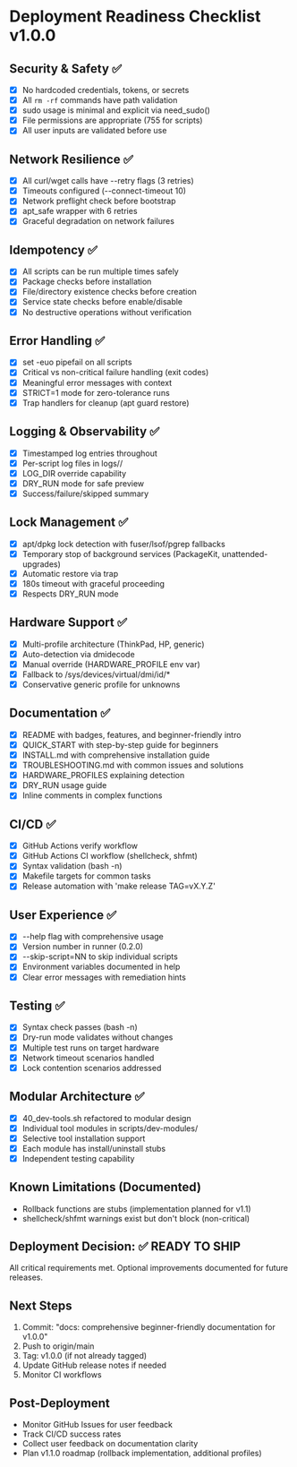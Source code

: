 # Deployment Readiness Checklist v1.0.0

## Security & Safety ✅

- [x] No hardcoded credentials, tokens, or secrets
- [x] All `rm -rf` commands have path validation
- [x] sudo usage is minimal and explicit via need_sudo()
- [x] File permissions are appropriate (755 for scripts)
- [x] All user inputs are validated before use

## Network Resilience ✅

- [x] All curl/wget calls have --retry flags (3 retries)
- [x] Timeouts configured (--connect-timeout 10)
- [x] Network preflight check before bootstrap
- [x] apt_safe wrapper with 6 retries
- [x] Graceful degradation on network failures

## Idempotency ✅

- [x] All scripts can be run multiple times safely
- [x] Package checks before installation
- [x] File/directory existence checks before creation
- [x] Service state checks before enable/disable
- [x] No destructive operations without verification

## Error Handling ✅

- [x] set -euo pipefail on all scripts
- [x] Critical vs non-critical failure handling (exit codes)
- [x] Meaningful error messages with context
- [x] STRICT=1 mode for zero-tolerance runs
- [x] Trap handlers for cleanup (apt guard restore)

## Logging & Observability ✅

- [x] Timestamped log entries throughout
- [x] Per-script log files in logs/<timestamp>/
- [x] LOG_DIR override capability
- [x] DRY_RUN mode for safe preview
- [x] Success/failure/skipped summary

## Lock Management ✅

- [x] apt/dpkg lock detection with fuser/lsof/pgrep fallbacks
- [x] Temporary stop of background services (PackageKit, unattended-upgrades)
- [x] Automatic restore via trap
- [x] 180s timeout with graceful proceeding
- [x] Respects DRY_RUN mode

## Hardware Support ✅

- [x] Multi-profile architecture (ThinkPad, HP, generic)
- [x] Auto-detection via dmidecode
- [x] Manual override (HARDWARE_PROFILE env var)
- [x] Fallback to /sys/devices/virtual/dmi/id/*
- [x] Conservative generic profile for unknowns

## Documentation ✅

- [x] README with badges, features, and beginner-friendly intro
- [x] QUICK_START with step-by-step guide for beginners
- [x] INSTALL.md with comprehensive installation guide
- [x] TROUBLESHOOTING.md with common issues and solutions
- [x] HARDWARE_PROFILES explaining detection
- [x] DRY_RUN usage guide
- [x] Inline comments in complex functions

## CI/CD ✅

- [x] GitHub Actions verify workflow
- [x] GitHub Actions CI workflow (shellcheck, shfmt)
- [x] Syntax validation (bash -n)
- [x] Makefile targets for common tasks
- [x] Release automation with 'make release TAG=vX.Y.Z'

## User Experience ✅

- [x] --help flag with comprehensive usage
- [x] Version number in runner (0.2.0)
- [x] --skip-script=NN to skip individual scripts
- [x] Environment variables documented in help
- [x] Clear error messages with remediation hints

## Testing ✅

- [x] Syntax check passes (bash -n)
- [x] Dry-run mode validates without changes
- [x] Multiple test runs on target hardware
- [x] Network timeout scenarios handled
- [x] Lock contention scenarios addressed

## Modular Architecture ✅

- [x] 40_dev-tools.sh refactored to modular design
- [x] Individual tool modules in scripts/dev-modules/
- [x] Selective tool installation support
- [x] Each module has install/uninstall stubs
- [x] Independent testing capability

## Known Limitations (Documented)

- Rollback functions are stubs (implementation planned for v1.1)
- shellcheck/shfmt warnings exist but don't block (non-critical)

## Deployment Decision: ✅ READY TO SHIP

All critical requirements met. Optional improvements documented for future releases.

## Next Steps

1. Commit: "docs: comprehensive beginner-friendly documentation for v1.0.0"
2. Push to origin/main
3. Tag: v1.0.0 (if not already tagged)
4. Update GitHub release notes if needed
5. Monitor CI workflows

## Post-Deployment

- Monitor GitHub Issues for user feedback
- Track CI/CD success rates
- Collect user feedback on documentation clarity
- Plan v1.1.0 roadmap (rollback implementation, additional profiles)
